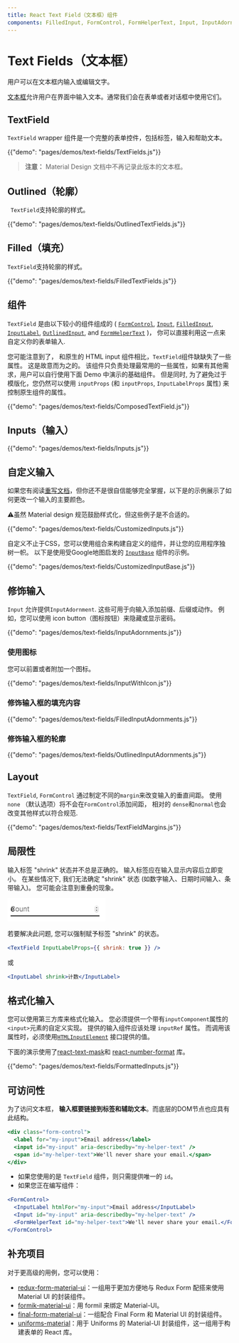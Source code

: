 ```yaml
---
title: React Text Field（文本框）组件
components: FilledInput, FormControl, FormHelperText, Input, InputAdornment, InputBase, InputLabel, OutlinedInput, TextField
---
```

# Text Fields（文本框）

<p class="description">用户可以在文本框内输入或编辑文字。</p>

[文本框](https://material.io/design/components/text-fields.html)允许用户在界面中输入文本。通常我们会在表单或者对话框中使用它们。

## TextField

`TextField` wrapper 组件是一个完整的表单控件，包括标签，输入和帮助文本。

{{"demo": "pages/demos/text-fields/TextFields.js"}}

> **注意：** Material Design 文档中不再记录此版本的文本框。

## Outlined（轮廓）

` TextField`支持轮廓的样式。

{{"demo": "pages/demos/text-fields/OutlinedTextFields.js"}}

## Filled（填充）

`TextField`支持轮廓的样式。

{{"demo": "pages/demos/text-fields/FilledTextFields.js"}}

## 组件

`TextField` 是由以下较小的组件组成的 ( [`FormControl`](/api/form-control/), [`Input`](/api/input/), [`FilledInput`](/api/filled-input/), [`InputLabel`](/api/input-label/), [`OutlinedInput`](/api/outlined-input/), and [`FormHelperText`](/api/form-helper-text/) )， 你可以直接利用这一点来自定义你的表单输入.

您可能注意到了， 和原生的 HTML input 组件相比，`TextField`组件缺缺失了一些属性。 这是故意而为之的。 该组件只负责处理最常用的一些属性，如果有其他需求，用户可以自行使用下面 Demo 中演示的基础组件。 但是同时, 为了避免过于模版化，您仍然可以使用 `inputProps` (和 `inputProps`, `InputLabelProps` 属性) 来控制原生组件的属性。

{{"demo": "pages/demos/text-fields/ComposedTextField.js"}}

## Inputs（输入）

{{"demo": "pages/demos/text-fields/Inputs.js"}}

## 自定义输入

如果您有阅读[重写文档](/customization/overrides/)，但你还不是很自信能够完全掌握，以下是的示例展示了如何更改一个输入的主要颜色。

⚠️虽然 Material design 规范鼓励样式化，但这些例子是不合适的。

{{"demo": "pages/demos/text-fields/CustomizedInputs.js"}}

自定义不止于CSS，您可以使用组合来构建自定义的组件，并让您的应用程序独树一帜。 以下是使用受Google地图启发的 [`InputBase`](/api/input-base/) 组件的示例。

{{"demo": "pages/demos/text-fields/CustomizedInputBase.js"}}

## 修饰输入

`Input` 允许提供`InputAdornment`. 这些可用于向输入添加前缀、后缀或动作。 例如，您可以使用 icon button（图标按钮）来隐藏或显示密码。

{{"demo": "pages/demos/text-fields/InputAdornments.js"}}

### 使用图标

您可以前置或者附加一个图标。

{{"demo": "pages/demos/text-fields/InputWithIcon.js"}}

### 修饰输入框的填充内容

{{"demo": "pages/demos/text-fields/FilledInputAdornments.js"}}

### 修饰输入框的轮廓

{{"demo": "pages/demos/text-fields/OutlinedInputAdornments.js"}}

## Layout

`TextField`, `FormControl` 通过制定不同的`margin`来改变输入的垂直间距。 使用`none` （默认选项）将不会在`FormControl`添加间距， 相对的 `dense`和`normal`也会改变其他样式以符合规范.

{{"demo": "pages/demos/text-fields/TextFieldMargins.js"}}

## 局限性

输入标签 "shrink" 状态并不总是正确的。 输入标签应在输入显示内容后立即变小。 在某些情况下, 我们无法确定 "shrink" 状态 (如数字输入、日期时间输入、条带输入)。 您可能会注意到重叠的现象。

![缩小](/static/images/text-fields/shrink.png)

若要解决此问题, 您可以强制赋予标签 "shrink" 的状态。

```jsx
<TextField InputLabelProps={{ shrink: true }} />
```

或

```jsx
<InputLabel shrink>计数</InputLabel>
```

## 格式化输入

您可以使用第三方库来格式化输入。 您必须提供一个带有`inputComponent`属性的`<input>`元素的自定义实现。 提供的输入组件应该处理 `inputRef` 属性。 而调用该属性时，必须使用[`HTMLInputElement`](https://developer.mozilla.org/en-US/docs/Web/API/HTMLInputElement) 接口提供的值。

下面的演示使用了[react-text-mask](https://github.com/text-mask/text-mask)和 [react-number-format](https://github.com/s-yadav/react-number-format) 库。

{{"demo": "pages/demos/text-fields/FormattedInputs.js"}}

## 可访问性

为了访问文本框， **输入框要链接到标签和辅助文本**。而底层的DOM节点也应具有此结构。

```jsx
<div class="form-control">
  <label for="my-input">Email address</label>
  <input id="my-input" aria-describedby="my-helper-text" />
  <span id="my-helper-text">We'll never share your email.</span>
</div>
```

- 如果您使用的是 `TextField` 组件，则只需提供唯一的 `id`。
- 如果您正在编写组件：

```jsx
<FormControl>
  <InputLabel htmlFor="my-input">Email address</InputLabel>
  <Input id="my-input" aria-describedby="my-helper-text" />
  <FormHelperText id="my-helper-text">We'll never share your email.</FormHelperText>
</FormControl>
```

## 补充项目

对于更高级的用例，您可以使用：

- [redux-form-material-ui](https://github.com/erikras/redux-form-material-ui)：一组用于更加方便地与 Redux Form 配搭来使用 Material UI 的封装组件。
- [formik-material-ui](https://github.com/stackworx/formik-material-ui)：用 formil 来绑定 Material-UI。
- [final-form-material-ui](https://github.com/Deadly0/final-form-material-ui)：一组配合 Final Form 和 Material UI 的封装组件。
- [uniforms-material](https://github.com/vazco/uniforms/tree/master/packages/uniforms-material)：用于 Uniforms 的 Material-UI 封装组件，这一组用于构建表单的 React 库。
